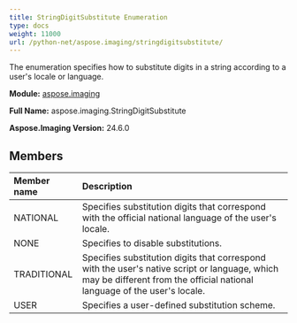 ```yaml
---
title: StringDigitSubstitute Enumeration
type: docs
weight: 11000
url: /python-net/aspose.imaging/stringdigitsubstitute/
---
```


The enumeration specifies how to substitute digits in a string according to a user's locale or language.

**Module:** [aspose.imaging](/imaging/python-net/aspose.imaging/)

**Full Name:** aspose.imaging.StringDigitSubstitute

**Aspose.Imaging Version:** 24.6.0

## **Members**
| **Member name** | **Description** |
| :- | :- |
| NATIONAL | Specifies substitution digits that correspond with the official national language of the user's locale. |
| NONE | Specifies to disable substitutions. |
| TRADITIONAL | Specifies substitution digits that correspond with the user's native script or language, which may be different from the official national language of the user's locale. |
| USER | Specifies a user-defined substitution scheme. |
